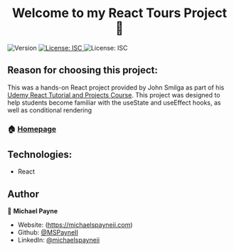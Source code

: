 <h1 align="center">Welcome to my React Tours Project 👋</h1>
<p>
  <img alt="Version" src="https://img.shields.io/badge/version-1.0.0-blue.svg?cacheSeconds=2592000" />
  <a href="#" target="_blank">
    <img alt="License: ISC" src="https://img.shields.io/badge/License-ISC-yellow.svg" />
  </a>
  <img alt="License: ISC" src="https://api.netlify.com/api/v1/badges/68174cb2-4253-45bc-b4f9-9eb3c47fd67b/deploy-status" />
</p>

## Reason for choosing this project:

This was a hands-on React project provided by John Smilga as part of his [Udemy React Tutorial and Projects Course](https://www.udemy.com/course/react-tutorial-and-projects-course/). This project was designed to help students become familiar with the useState and useEffect hooks, as well as conditional rendering

### 🏠 [Homepage](https://mpayne-react-tours.netlify.app/)

## Technologies:

- React

## Author

👤 **Michael Payne**

- Website: (https://michaelspayneii.com)
- Github: [@MSPayneII](https://github.com/MSPayneII)
- LinkedIn: [@michaelspayneii](https://linkedin.com/in/michaelspayneii)


